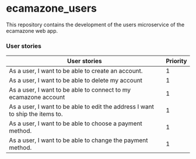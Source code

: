 # ecamazone_users

This repository contains the development of the users microservice of the ecamazone web app.

### User stories	

| User stories| Priority    |
| ----------- | ----------- |
| As a user, I want to be able to create an account.     | 1      |
| As a user, I want to be able to delete my account      | 1       |
| As a user, I want to be able to connect to my ecamazone account   | 1       |
| As a user, I want to be able to edit the address I want to ship the items to.   | 1        |
| As a user, I want to be able to choose a payment method.   | 1        |
| As a user, I want to  be able to change the payment method.   | 1       |
